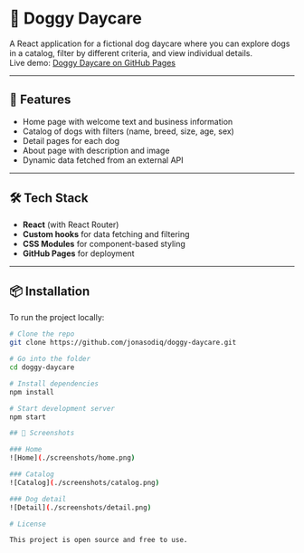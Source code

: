 # 🐶 Doggy Daycare

A React application for a fictional dog daycare where you can explore dogs in a catalog, filter by different criteria, and view individual details.  
Live demo: [Doggy Daycare on GitHub Pages](https://jonasodiq.github.io/doggy-daycare/)

---

## 🚀 Features

- Home page with welcome text and business information  
- Catalog of dogs with filters (name, breed, size, age, sex)  
- Detail pages for each dog  
- About page with description and image  
- Dynamic data fetched from an external API  

---

## 🛠️ Tech Stack

- **React** (with React Router)  
- **Custom hooks** for data fetching and filtering  
- **CSS Modules** for component-based styling  
- **GitHub Pages** for deployment  

---

## 📦 Installation

To run the project locally:  

```bash
# Clone the repo
git clone https://github.com/jonasodiq/doggy-daycare.git

# Go into the folder
cd doggy-daycare

# Install dependencies
npm install

# Start development server
npm start

## 📸 Screenshots

### Home
![Home](./screenshots/home.png)

### Catalog
![Catalog](./screenshots/catalog.png)

### Dog detail
![Detail](./screenshots/detail.png)

# License

This project is open source and free to use.
